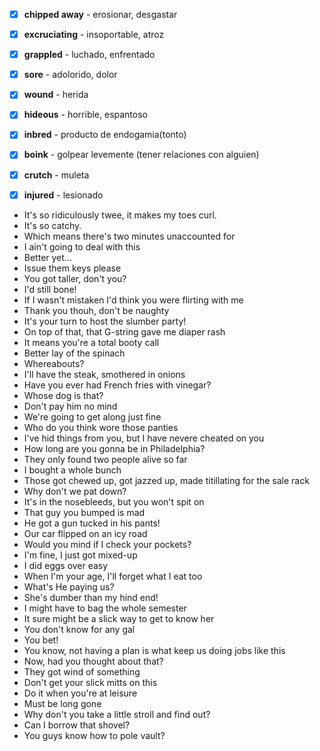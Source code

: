 - [x] **chipped away** - erosionar, desgastar
- [x] **excruciating** - insoportable, atroz
- [x] **grappled** - luchado, enfrentado
- [x] **sore** - adolorido, dolor
- [x] **wound** - herida
- [x] **hideous** - horrible, espantoso
- [x] **inbred** - producto de endogamia(tonto)
- [x] **boink** - golpear levemente (tener relaciones con alguien)
- [x] **crutch** - muleta
- [x] **injured** - lesionado


* It's so ridiculously twee, it makes my toes curl. 
* It's so catchy. 
* Which means there's two minutes unaccounted for
* I ain't going to deal with this 
* Better yet...
* Issue them keys please
* You got taller, don't you?
* I'd still bone!
* If I wasn't mistaken I'd think you were flirting with me
* Thank you thouh, don't be naughty
* It's your turn to host the slumber party!
* On top of that, that G-string gave me diaper rash
* It means you're a total booty call
* Better lay of the spinach
* Whereabouts?
* I'll have the steak, smothered in onions
* Have you ever had French fries with vinegar?
* Whose dog is that?
* Don't pay him no mind 
* We're going to get along just fine
* Who do you think wore those panties
* I've hid things from you, but I have nevere cheated on you
* How long are you gonna be in Philadelphia?
* They only found two people alive so far
* I bought a whole bunch
* Those got chewed up, got jazzed up, made titillating for the sale rack
* Why don't we pat down?
* It's in the nosebleeds, but you won't spit on
* That guy you bumped is mad
* He got a gun tucked in his pants!
* Our car flipped on an icy road
* Would you mind if I check your pockets?
* I'm fine, I just got mixed-up
* I did eggs over easy
* When I'm your age, I'll forget what I eat too
* What's He paying us?
* She's dumber than my hind end!
* I might have to bag the whole semester
* It sure might be a slick way to get to know her
* You don't know for any gal
* You bet!
* You know, not having a plan is what keep us doing jobs like this
* Now, had you thought about that?
* They got wind of something
* Don't get your slick mitts on this
* Do it when you're at leisure
* Must be long gone
* Why don't you take a little stroll and find out?
* Can I borrow that shovel?
* You guys know how to pole vault? 












